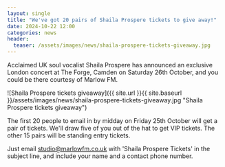 ```yaml
---
layout: single
title: "We've got 20 pairs of Shaila Prospere tickets to give away!"
date: 2024-10-22 12:00
categories: news
header:
  teaser: /assets/images/news/shaila-prospere-tickets-giveaway.jpg
---
```


Acclaimed UK soul vocalist Shaila Prospere has announced an exclusive London concert at The Forge, Camden on Saturday 26th October, and you could be there courtesy of Marlow FM.

![Shaila Prospere tickets giveaway]({{ site.url }}{{ site.baseurl }}/assets/images/news/shaila-prospere-tickets-giveaway.jpg "Shaila Prospere tickets giveaway")

The first 20 people to email in by midday on Friday 25th October will get a pair of tickets. We'll draw five of you out of the hat to get VIP tickets. The other 15 pairs will be standing entry tickets.

Just email [studio@marlowfm.co.uk](mailto:studio@marlowfm.co.uk) with 'Shaila Prospere Tickets' in the subject line, and include your name and a contact phone number.
